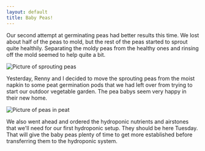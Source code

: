 ```yaml
---
layout: default
title: Baby Peas!
---
```


Our second attempt at germinating peas had better results this time. We lost about half of the peas to mold, but the rest of the peas started to sprout quite healthily. Separating the moldy peas from the healthy ones and rinsing off the mold seemed to help quite a bit.

![Picture of sprouting peas]({{site.baseurl}}/images/20161217_095137.jpg)

Yesterday, Renny and I decided to move the sprouting peas from the moist napkin to some peat germination pods that we had left over from trying to start our outdoor vegetable garden. The pea babys seem very happy in their new home.

![Picture of peas in peat]({{site.baseurl}}/images/20161217_100150.jpg)

We also went ahead and ordered the hydroponic nutrients and airstones that we'll need for our first hydroponic setup. They should be here Tuesday. That will give the baby peas plenty of time to get more established before transferring them to the hydroponic system.
